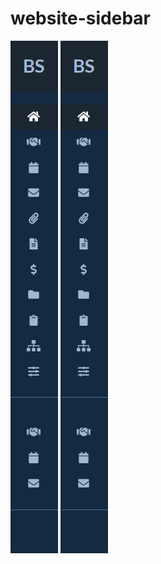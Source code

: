 # website-sidebar

![alt text](https://github.com/denzildoyle/website-sidebar/blob/master/desktop-collapse.png "Side Bar Screen Shot Expanded")
![alt text](https://github.com/denzildoyle/website-sidebar/blob/master/desktop-collapse.png "Side Bar Screen Shot Collapse")
